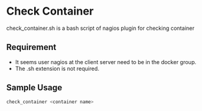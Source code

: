 # Check Container
check_container.sh is a bash script of nagios plugin for checking container

## Requirement
- It seems user nagios at the client server need to be in the docker group. 
- The .sh extension is not required. 

## Sample Usage
```bash
check_container <container name>
```
